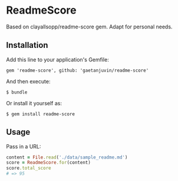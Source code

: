 # ReadmeScore

Based on clayallsopp/readme-score gem. Adapt for personal needs.

## Installation

Add this line to your application's Gemfile:

    gem 'readme-score', github: 'gaetanjuvin/readme-score'

And then execute:

    $ bundle

Or install it yourself as:

    $ gem install readme-score

## Usage

Pass in a URL:

```ruby
content = File.read('./data/sample_readme.md')
score = ReadmeScore.for(content)
score.total_score
# => 95
```
